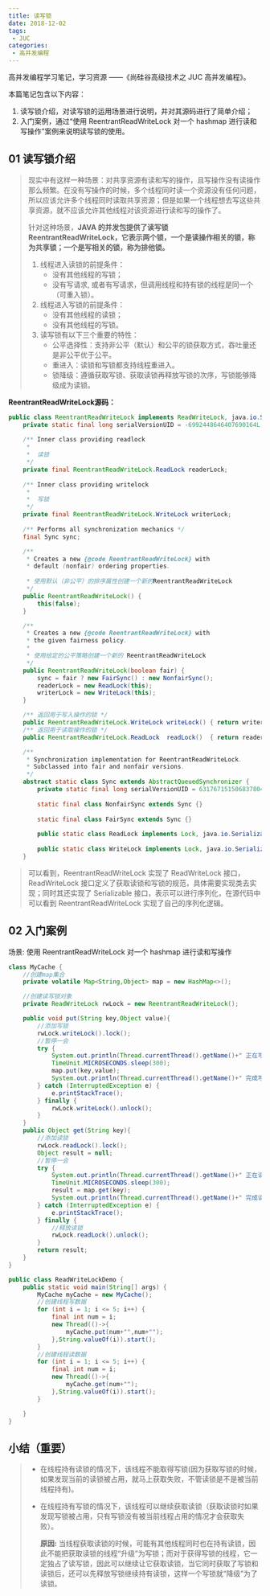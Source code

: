 ```yaml
---
title: 读写锁
date: 2018-12-02
tags:
 - JUC
categories:
 - 高并发编程
---
```


高并发编程学习笔记，学习资源 ——《尚硅谷高级技术之 JUC 高并发编程》。

本篇笔记包含以下内容：

1. 读写锁介绍，对读写锁的运用场景进行说明，并对其源码进行了简单介绍；
2. 入门案例，通过“使用 ReentrantReadWriteLock 对一个 hashmap 进行读和写操作”案例来说明读写锁的使用。



## 01 读写锁介绍

> 现实中有这样一种场景：对共享资源有读和写的操作，且写操作没有读操作那么频繁。在没有写操作的时候，多个线程同时读一个资源没有任何问题，所以应该允许多个线程同时读取共享资源；但是如果一个线程想去写这些共享资源，就不应该允许其他线程对该资源进行读和写的操作了。
>
> 针对这种场景，**JAVA 的并发包提供了读写锁 ReentrantReadWriteLock，它表示两个锁，一个是读操作相关的锁，称为共享锁；一个是写相关的锁，称为排他锁。**
>
> 1. 线程进入读锁的前提条件：
>    - 没有其他线程的写锁；
>    - 没有写请求, 或者有写请求，但调用线程和持有锁的线程是同一个（可重入锁）。
> 2. 线程进入写锁的前提条件：
>    - 没有其他线程的读锁；
>    - 没有其他线程的写锁。
> 3. 读写锁有以下三个重要的特性：
>    - 公平选择性：支持非公平（默认）和公平的锁获取方式，吞吐量还是非公平优于公平。
>    - 重进入：读锁和写锁都支持线程重进入。
>    - 锁降级：遵循获取写锁、获取读锁再释放写锁的次序，写锁能够降级成为读锁。

**ReentrantReadWriteLock源码：**

```java
public class ReentrantReadWriteLock implements ReadWriteLock, java.io.Serializable {
    private static final long serialVersionUID = -6992448646407690164L;
    
    /** Inner class providing readlock 
     *
     *  读锁 
     */
    private final ReentrantReadWriteLock.ReadLock readerLock;
    
    /** Inner class providing writelock 
     *
     *  写锁 
     */
    private final ReentrantReadWriteLock.WriteLock writerLock;
    
    /** Performs all synchronization mechanics */
    final Sync sync;

    /**
     * Creates a new {@code ReentrantReadWriteLock} with
     * default (nonfair) ordering properties.
     
     * 使用默认（非公平）的排序属性创建一个新的ReentrantReadWriteLock
     */
    public ReentrantReadWriteLock() {
        this(false);
    }

    /**
     * Creates a new {@code ReentrantReadWriteLock} with
     * the given fairness policy.
     *
     * 使用给定的公平策略创建一个新的 ReentrantReadWriteLock 
     */
    public ReentrantReadWriteLock(boolean fair) {
        sync = fair ? new FairSync() : new NonfairSync();
        readerLock = new ReadLock(this);
        writerLock = new WriteLock(this);
    }

    /** 返回用于写入操作的锁 */
    public ReentrantReadWriteLock.WriteLock writeLock() { return writerLock; }
    /** 返回用于读取操作的锁 */
    public ReentrantReadWriteLock.ReadLock  readLock()  { return readerLock; }

    /**
     * Synchronization implementation for ReentrantReadWriteLock.
     * Subclassed into fair and nonfair versions.
     */
    abstract static class Sync extends AbstractQueuedSynchronizer {
        private static final long serialVersionUID = 6317671515068378041L;
        
        static final class NonfairSync extends Sync {}
        
        static final class FairSync extends Sync {}
        
        public static class ReadLock implements Lock, java.io.Serializable {}
        
        public static class WriteLock implements Lock, java.io.Serializable {}
    }
```

>可以看到，ReentrantReadWriteLock 实现了 ReadWriteLock 接口，ReadWriteLock 接口定义了获取读锁和写锁的规范，具体需要实现类去实现；同时其还实现了 Serializable 接口，表示可以进行序列化，在源代码中可以看到 ReentrantReadWriteLock 实现了自己的序列化逻辑。



## 02 入门案例

场景: 使用 ReentrantReadWriteLock 对一个 hashmap 进行读和写操作

```java
class MyCache {
    //创建map集合
    private volatile Map<String,Object> map = new HashMap<>();

    //创建读写锁对象
    private ReadWriteLock rwLock = new ReentrantReadWriteLock();

    public void put(String key,Object value){
        //添加写锁
        rwLock.writeLock().lock();
        //暂停一会
        try {
            System.out.println(Thread.currentThread().getName()+" 正在写操作"+ key);
            TimeUnit.MICROSECONDS.sleep(300);
            map.put(key,value);
            System.out.println(Thread.currentThread().getName()+" 完成写操作"+ key);
        } catch (InterruptedException e) {
            e.printStackTrace();
        } finally {
            rwLock.writeLock().unlock();
        }
    }
    public Object get(String key){
        //添加读锁
        rwLock.readLock().lock();
        Object result = null;
        //暂停一会
        try {
            System.out.println(Thread.currentThread().getName()+" 正在读操作"+ key);
            TimeUnit.MICROSECONDS.sleep(300);
            result = map.get(key);
            System.out.println(Thread.currentThread().getName()+" 完成读操作"+ key);
        } catch (InterruptedException e) {
            e.printStackTrace();
        } finally {
            //释放读锁
            rwLock.readLock().unlock();
        }
        return result;
    }
}

public class ReadWriteLockDemo {
    public static void main(String[] args) {
        MyCache myCache = new MyCache();
        //创建线程写数据
        for (int i = 1; i <= 5; i++) {
            final int num = i;
            new Thread(()->{
                myCache.put(num+"",num+"");
            },String.valueOf(i)).start();
        }
        //创建线程读数据
        for (int i = 1; i <= 5; i++) {
            final int num = i;
            new Thread(()->{
                myCache.get(num+"");
            },String.valueOf(i)).start();
        }

    }
}
```



## 小结（重要）

> -  在线程持有读锁的情况下，该线程不能取得写锁(因为获取写锁的时候，如果发现当前的读锁被占用，就马上获取失败，不管读锁是不是被当前线程持有)。
>
> - 在线程持有写锁的情况下，该线程可以继续获取读锁（获取读锁时如果发现写锁被占用，只有写锁没有被当前线程占用的情况才会获取失败）。
>
>   **原因:** 当线程获取读锁的时候，可能有其他线程同时也在持有读锁，因此不能把获取读锁的线程“升级”为写锁；而对于获得写锁的线程，它一定独占了读写锁，因此可以继续让它获取读锁，当它同时获取了写锁和读锁后，还可以先释放写锁继续持有读锁，这样一个写锁就“降级”为了读锁。